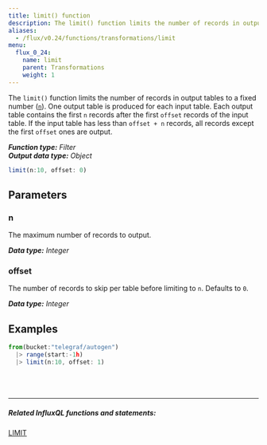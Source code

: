 ```yaml
---
title: limit() function
description: The limit() function limits the number of records in output tables to a fixed number (n).
aliases:
  - /flux/v0.24/functions/transformations/limit
menu:
  flux_0_24:
    name: limit
    parent: Transformations
    weight: 1
---
```


The `limit()` function limits the number of records in output tables to a fixed number ([`n`](#n)).
One output table is produced for each input table.
Each output table contains the first `n` records after the first `offset` records of the input table.
If the input table has less than `offset + n` records, all records except the first `offset` ones are output.

_**Function type:** Filter_  
_**Output data type:** Object_

```js
limit(n:10, offset: 0)
```

## Parameters

### n
The maximum number of records to output.

_**Data type:** Integer_

### offset
The number of records to skip per table before limiting to `n`.
Defaults to `0`.

_**Data type:** Integer_

## Examples
```js
from(bucket:"telegraf/autogen")
  |> range(start:-1h)
  |> limit(n:10, offset: 1)
```

<hr style="margin-top:4rem"/>

##### Related InfluxQL functions and statements:
[LIMIT](/influxdb/latest/query_language/data_exploration/#the-limit-and-slimit-clauses)  
